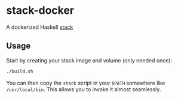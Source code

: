 # stack-docker
A dockerized Haskell [stack](https://github.com/commercialhaskell/stack)

## Usage
Start by creating your stack image and volume (only needed once):
```sh
./build.sh
```

You can then copy the `stack` script in your `$PATH` somewhere like `/usr/local/bin`. This allows you to invoke it almost seamlessly.
